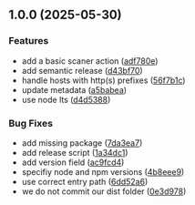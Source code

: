 ## 1.0.0 (2025-05-30)

### Features

* add a basic scaner action ([adf780e](https://github.com/etchteam/mdn-observatory-scan-action/commit/adf780e9b9612e9f5fa6ce446ffd6e19bb228ac6))
* add semantic release ([d43bf70](https://github.com/etchteam/mdn-observatory-scan-action/commit/d43bf70d6b85aad913a2ea01fbfc2a0118d521c3))
* handle hosts with http(s) prefixes ([56f7b1c](https://github.com/etchteam/mdn-observatory-scan-action/commit/56f7b1cadd888165edd406a0e03bf8a824ffcae8))
* update metadata ([a5babea](https://github.com/etchteam/mdn-observatory-scan-action/commit/a5babeabd715552b75b6d26f84c94f9341dd10c9))
* use node lts ([d4d5388](https://github.com/etchteam/mdn-observatory-scan-action/commit/d4d53888ab607f63d836a8ea013e0d42f52dbc62))

### Bug Fixes

* add missing package ([7da3ea7](https://github.com/etchteam/mdn-observatory-scan-action/commit/7da3ea73c137dfa9d02e1f0526570e63d3cf02b6))
* add release script ([1a34dc1](https://github.com/etchteam/mdn-observatory-scan-action/commit/1a34dc17f8639c27e721713931117f3ef49c9562))
* add version field ([ac9fcd4](https://github.com/etchteam/mdn-observatory-scan-action/commit/ac9fcd40a1cce35feebca52e755af69187c22044))
* specifiy node and npm versions ([4b8eee9](https://github.com/etchteam/mdn-observatory-scan-action/commit/4b8eee9dcc95c0af8826ab90b3a9770821b79e72))
* use correct entry path ([6dd52a6](https://github.com/etchteam/mdn-observatory-scan-action/commit/6dd52a619f972257bd684c071210fbd08aeb0018))
* we do not commit our dist folder ([0e3d978](https://github.com/etchteam/mdn-observatory-scan-action/commit/0e3d97897c7c5067def2989bf3b3502de2d98418))
